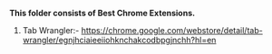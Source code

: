 **This folder consists of Best Chrome Extensions.**

1. Tab Wrangler:- https://chrome.google.com/webstore/detail/tab-wrangler/egnjhciaieeiiohknchakcodbpgjnchh?hl=en
